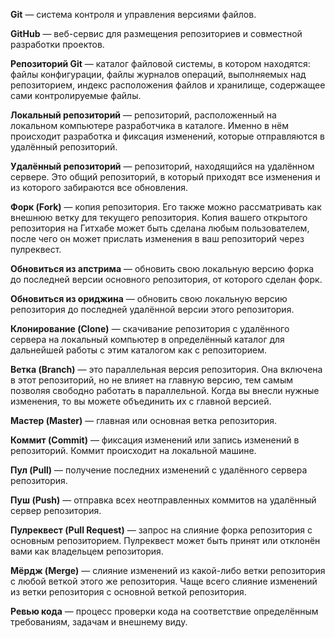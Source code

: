 **Git**  — система контроля и управления версиями файлов.

**GitHub**  — веб-сервис для размещения репозиториев и совместной разработки проектов.

**Репозиторий Git** — каталог файловой системы, в котором находятся: файлы конфигурации, файлы журналов операций, выполняемых над репозиторием, индекс расположения файлов и хранилище, содержащее сами контролируемые файлы.

**Локальный репозиторий** — репозиторий, расположенный на локальном компьютере разработчика в каталоге. Именно в нём происходит разработка и фиксация изменений, которые отправляются в удалённый репозиторий.

**Удалённый репозиторий** — репозиторий, находящийся на удалённом сервере. Это общий репозиторий, в который приходят все изменения и из которого забираются все обновления.

**Форк (Fork)** — копия репозитория. Его также можно рассматривать как внешнюю ветку для текущего репозитория. Копия вашего открытого репозитория на Гитхабе может быть сделана любым пользователем, после чего он может прислать изменения в ваш репозиторий через пулреквест.

**Обновиться из апстрима** — обновить свою локальную версию форка до последней версии основного репозитория, от которого сделан форк.

**Обновиться из ориджина** — обновить свою локальную версию репозитория до последней удалённой версии этого репозитория.

**Клонирование (Clone)** — скачивание репозитория с удалённого сервера на локальный компьютер в определённый каталог для дальнейшей работы с этим каталогом как с репозиторием.

**Ветка (Branch)** — это параллельная версия репозитория. Она включена в этот репозиторий, но не влияет на главную версию, тем самым позволяя свободно работать в параллельной. Когда вы внесли нужные изменения, то вы можете объединить их с главной версией.

**Мастер (Master)** — главная или основная ветка репозитория.

**Коммит (Commit)** — фиксация изменений или запись изменений в репозиторий. Коммит происходит на локальной машине.

**Пул (Pull)** — получение последних изменений с удалённого сервера репозитория.

**Пуш (Push)** — отправка всех неотправленных коммитов на удалённый сервер репозитория.

**Пулреквест (Pull Request)** — запрос на слияние форка репозитория с основным репозиторием. Пулреквест может быть принят или отклонён вами как владельцем репозитория.

**Мёрдж (Merge)** — слияние изменений из какой-либо ветки репозитория с любой веткой этого же репозитория. Чаще всего слияние изменений из ветки репозитория с основной веткой репозитория.

**Ревью кода** — процесс проверки кода на соответствие определённым требованиям, задачам и внешнему виду.

